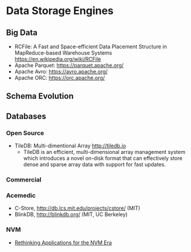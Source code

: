 # Data Storage Engines

## Big Data

* RCFile: A Fast and Space-efficient Data Placement Structure in MapReduce-based Warehouse Systems https://en.wikipedia.org/wiki/RCFile
* Apache Parquet: https://parquet.apache.org/
* Apache Avro: https://avro.apache.org/
* Apache ORC: https://orc.apache.org/

## Schema Evolution

## Databases

### Open Source 

* TileDB: Multi-dimentional Array http://tiledb.io
  * TileDB is an efficient, multi-dimensional array management system which introduces a novel on-disk format that can effectively store dense and sparse array data with support for fast updates. 
  
### Commercial

### Acemedic

* C-Store, http://db.lcs.mit.edu/projects/cstore/ (MIT)
* BlinkDB, http://blinkdb.org/ (MIT, UC Berkeley)

### NVM

* [Rethinking Applications for the NVM Era](https://www.infoq.com/presentations/applications-nvm)
